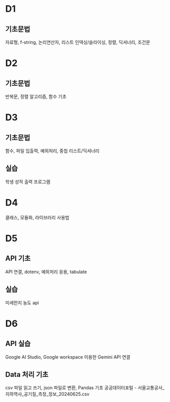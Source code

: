 # D1

## 기초문법

자료형, f-string, 논리연산자, 리스트 인덱싱/슬라이싱, 정렬, 딕셔너리, 조건문

# D2

## 기초문법

반복문, 정렬 알고리즘, 함수 기초

# D3

## 기초문법

함수, 파일 입출력, 예외처리, 중첩 리스트/딕셔너리

## 실습

학생 성적 출력 프로그램

# D4

클래스, 모듈화, 라이브러리 사용법

# D5

## API 기초

API 연결, dotenv, 예외처리 응용, tabulate

## 실습

미세먼지 농도 api

# D6

## API 실습

Google AI Studio, Google workspace 이용한 Gemini API 연결

## Data 처리 기초

csv 파일 읽고 쓰기, json 파일로 변환, Pandas 기초
공공데이터포털 - 서울교통공사\_지하역사\_공기질\_측정\_정보\_20240625.csv

